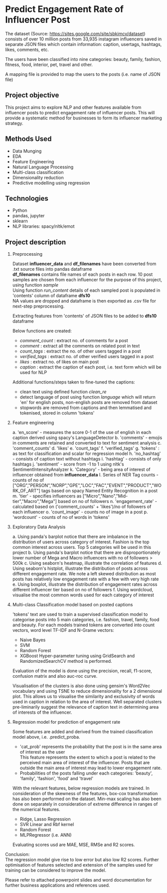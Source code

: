 # Predict Engagement Rate of Influencer Post

The dataset (Source: https://sites.google.com/site/sbkimcv/dataset) consists of over 10 million posts from 33,935 instagram influencers saved in separate JSON files which contain information: caption, usertags, hashtags, likes, comments, etc.

The users have been classified into nine categories: beauty, family, fashion, fitness, food, interior, pet, travel and other.

A mapping file is provided to map the users to the posts (i.e. name of JSON file)

## Project objective

This project aims to explore NLP and other features available from influencer posts to predict engagement rate of influencer posts. This will provide a systematic method for businesses to form its influencer marketing strategy.

## Methods Used

* Data Munging
* EDA
* Feature Engineering
* Natural Language Processing
* Multi-class classification
* Dimensionality reduction
* Predictive modelling using regression

## Technologies

* Python
* pandas, jupyter
* sklearn
* NLP libraries: spacy/nltk/emot

## Project description

1. Preprocessing

    Dataset **influencer_data** and **df_filenames** have been converted from .txt source files into pandas dataframe\
    **df_filenames** contains file names of each posts in each row. 10 post samples are chosen from each influencer for the purpose of this project, using function *sample*\
    Using function *run_content* details of each sampled post is populated in 'contents' column of dataframe **dfs10**\
    NA values are dropped and dataframe is then exported as .csv file for next-step preprocessing.

    Extracting features from 'contents' of JSON files to be added to **dfs10** dataframe

    Below functions are created:
    * *comment_count* : extract no. of comments for a post
    * *comment* : extract all the comments on related post in text
    * *count_tags* : extract the no. of other users tagged in a post
    * *verified_tags* : extract no. of other verified users tagged in a post
    * *likes* : extract no. of likes on main post
    * *caption* : extract the caption of each post, i.e. text form which will be used for NLP 
    
    Additional functions/steps taken to fine-tuned the captions:
    * clean text using defined function *clean_re*
    * detect language of post using function *language* which will return 'en' for english posts, non-english posts are removed from dataset
    * stopwords are removed from captions and then lemmatised and tokenised, stored in column 'tokens'

2. Feature engineering

    a. 'en_score' - measures the score 0-1 of the use of english in each caption derived using spacy's LanguageDetector
    b. 'comments' - emojis in comments are retained and converted to text for sentiment analysis
    c. 'comment_counts'
    d. 'likes'
    e. 'count_tags'
    f. 'verified_tags'
    g. 'tokens' : as text for classification and scalar for regression model
    h. 'no_hashtag' - consists of caption text without hashtags
    i. 'hashtag' - consists of only hashtags
    j. 'sentiment' - score from -1 to 1 using nltk's SentimentIntensityAnalyzer
    k. 'Category' - being area of interest of influencer obtained from **influencer_data**
    l. Series of NER Tag counts - counts of no of ["ORG","PERSON","NORP","GPE","LOC","FAC","EVENT","PRODUCT","WORK_OF_ART"] tags based on spacy Named Entity Recognition in a post
    m. 'tier' - specifies influencers as ["Micro","Nano","Mid-tier","Macro","Mega"] based on no of followers
    n. 'engagement_rate' - calculated based on ('comment_counts' + 'likes')/no of followers of each influencer
    o. 'count_image' - counts no of image in a post
    p. 'wordcount' - counts of no of words in 'tokens'

3. Exploratory Data Analysis

    a. Using panda's barplot notice that there are imbalance in the distribution of users across category of interest. Fashion is the top common interest across users. Top 5 categories will be used in this project
    b. Using panda's barplot notice that there are disproportionately lower number of Mega and Macro influencers with no of followers > 500k
    c. Using seaborn's heatmap, illustrate the correlation of features
    d. Using seaborn's histplot, illustrate the distribution of posts across different engagement rate. We note a left skewed distribution as most posts has relatively low engagement rate with a few with very high rate
    e. Using boxplot, illustrate  the distribution of engagement rates across different influencer tier based on no of followers
    f. Using wordcloud, visualise the most common words used for each category of interest

4. Multi-class Classification model based on posted captions

    'tokens' text are used to train a supervised classification model to categorise posts into 5 main categories, i.e. fashion, travel, family, food and beauty. 
    For each models trained tokens are converted into count vectors, word level TF-IDF and N-Grame vectors:
    - Naive Bayes
    - SVM
    - Random Forest
    - XGBoost
    Hyper-parameter tuning using GridSearch and RandomizedSearchCV method is performed.

    Evaluation of the model is done using the precision, recall, f1-score, confusion matrix and also auc-roc curve.

    Visualisation of the clusters is also done using gensim's Word2Vec vocabulary and using TSNE to reduce dimensionality for a 2 dimensional plot. This allows us to visualise the similarity and exclusivity of words used in caption in relation to the area of interest. Well separated clusters pre-liminarily suggest the relevance of caption text in determining area of interests of the influencer.

5. Regression model for prediction of engagement rate

    Some features are added and derived from the trained classification model above, i.e. .predict_proba. 
    - 'cat_prob'  represents the probability that the post is in the same area of interest as the user\
        This feature represents the extent to which a post is related to the perceived main area of interest of the influencer. Posts that are outside the main area of interest may lead to lower engagement rate.
    - Probabilities of the posts falling under each categories: 'beauty', 'family', 'fashion', 'food' and 'travel'

    With the relevant features, below regression models are trained. In consideration of the skewness of the features, box-cox transformation has also been performed on the dataset. Min-max scaling has also been done on separately in consideration of extreme difference in ranges of the numerical features.
    - Ridge, Lasso Regression
    - SVR Linear and  Rbf kernel
    - Random Forest
    - MLPRegressor (i.e. ANN)

    Evaluating scores usd are MAE, MSE, RMSe and R2 scores.

Conclusion:\
The regression model give rise to low error but also low R2 scores. Further optimisation of features selected and extension of the samples used for training can be considered to improve the model.

Please refer to attached powerpoint slides and word documentation for further business applications and references used.